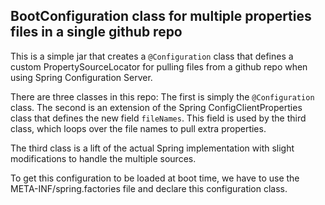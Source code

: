 ## BootConfiguration class for multiple properties files in a single github repo

This is a simple jar that creates a `@Configuration` class that defines a custom PropertySourceLocator for pulling files from a github repo when using Spring Configuration Server.

There are three classes in this repo:  The first is simply the `@Configuration` class.  The second is an extension of the Spring ConfigClientProperties class that defines the new field `fileNames`.  This field is used by the third class, which loops over the file names to pull extra properties.

The third class is a lift of the actual Spring implementation with slight modifications to handle the multiple sources.

To get this configuration to be loaded at boot time, we have to use the META-INF/spring.factories file and declare this configuration class.
